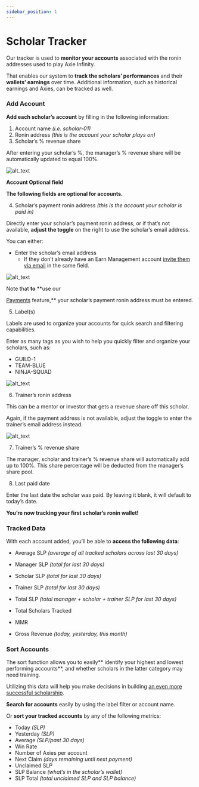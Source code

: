 ```yaml
---
sidebar_position: 1
---
```


# Scholar Tracker

Our tracker is used to **monitor your accounts** associated with the ronin addresses used to play Axie Infinity.

That enables our system to **track the scholars’ performances** and their **wallets’ earnings** over time. Additional information, such as historical earnings and Axies, can be tracked as well.

### Add Account

**Add each scholar’s account** by filling in the following information:

1. Account name _(i.e. scholar-01)_
2. Ronin address _(this is the account your scholar plays on)_
3. Scholar’s % revenue share

After entering your scholar’s %, the manager’s % revenue share will be automatically updated to equal 100%.


![alt_text](images/image6.gif "image_tooltip")


**Account Optional field**

**The following fields are optional for accounts.**

4. Scholar’s payment ronin address _(this is the account your scholar is paid in)_

Directly enter your scholar’s payment ronin address, or if that’s not available, **adjust the toggle** on the right to use the scholar’s email address.

You can either:

* Enter the scholar’s email address 
    * If they don’t already have an Earn Management account [invite them via email](user-management.md#invite-user-from-tracker) in the same field.

![alt_text](images/image7.gif "image_tooltip")


Note that **to** **use our

[Payments](payments.md) feature,** your scholar’s payment ronin address must be entered.


5. Label(s)

Labels are used to organize your accounts for quick search and filtering capabilities.

Enter as many tags as you wish to help you quickly filter and organize your scholars, such as:

* GUILD-1
* TEAM-BLUE
* NINJA-SQUAD

![alt_text](images/image8.gif "image_tooltip")

6. Trainer’s ronin address

This can be a mentor or investor that gets a revenue share off this scholar.


Again, if the payment address is not available, adjust the toggle to enter the trainer’s email address instead.

![alt_text](images/image9.gif "image_tooltip")

7. Trainer’s % revenue share

The manager, scholar and trainer’s % revenue share will automatically add up to 100%. This share percentage will be deducted from the manager’s share pool.

8. Last paid date

Enter the last date the scholar was paid. By leaving it blank, it will default to today’s date.

**You’re now tracking your first scholar’s ronin wallet!**

### Tracked Data

With each account added, you’ll be able to **access the following data**:

* Average SLP _(average of all tracked scholars across last 30 days)_
* Manager SLP _(total for last 30 days)_
* Scholar SLP _(total for last 30 days)_
* Trainer SLP _(total for last 30 days)_
* Total SLP _(total manager + scholar + trainer SLP for last 30 days)_
* Total Scholars Tracked

* MMR 

* Gross Revenue _(today, yesterday, this month)_


### Sort Accounts

The sort function allows you to easily** identify your highest and lowest performing accounts**, and whether scholars in the latter category may need training.

Utilizing this data will help you make decisions in building <span style="text-decoration:underline;">an even more successful scholarship</span>.

**Search for accounts** easily by using the label filter or account name.


Or **sort your tracked accounts** by any of the following metrics:

* Today _(SLP)_
* Yesterday _(SLP)_
* Average _(SLP/past 30 days)_
* Win Rate
* Number of Axies per account 
* Next Claim _(days remaining until next payment)_
* Unclaimed SLP
* SLP Balance _(what’s in the scholar’s wallet)_
* SLP Total _(total unclaimed SLP and SLP balance)_
